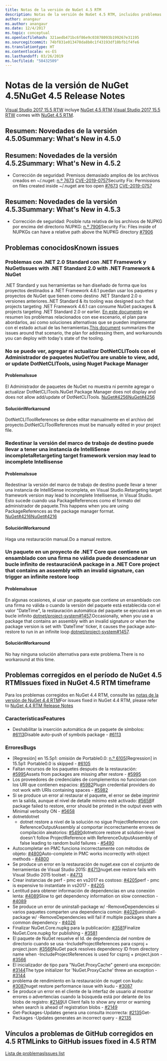 ```yaml
---
title: Notas de la versión de NuGet 4.5 RTM
description: Notas de la versión de NuGet 4.5 RTM, incluidos problemas conocidos, correcciones de errores, características agregadas y DCR.
author: anangaur
ms.author: anangaur
ms.date: 12/4/2017
ms.topic: conceptual
ms.openlocfilehash: 321aedb471bc6f86e9c03878093b199267e31195
ms.sourcegitcommit: 74bf831e013470da8b0c1f43193df10bfb1f4fe6
ms.translationtype: HT
ms.contentlocale: es-ES
ms.lasthandoff: 03/26/2019
ms.locfileid: "58432509"
---
```

# <a name="nuget-45-release-notes"></a><span data-ttu-id="0b1ee-103">Notas de la versión de NuGet 4.5</span><span class="sxs-lookup"><span data-stu-id="0b1ee-103">NuGet 4.5 Release Notes</span></span>

<span data-ttu-id="0b1ee-104">[Visual Studio 2017 15.5 RTW](https://www.visualstudio.com/news/releasenotes/vs2017-relnotes) incluye [NuGet 4.5 RTM](https://dist.nuget.org/win-x86-commandline/v4.5.0/nuget.exe).</span><span class="sxs-lookup"><span data-stu-id="0b1ee-104">[Visual Studio 2017 15.5 RTW](https://www.visualstudio.com/news/releasenotes/vs2017-relnotes) comes with [NuGet 4.5 RTM](https://dist.nuget.org/win-x86-commandline/v4.5.0/nuget.exe).</span></span>

## <a name="summary-whats-new-in-450"></a><span data-ttu-id="0b1ee-105">Resumen: Novedades de la versión 4.5.0</span><span class="sxs-lookup"><span data-stu-id="0b1ee-105">Summary: What's New in 4.5.0</span></span>

## <a name="summary-whats-new-in-452"></a><span data-ttu-id="0b1ee-106">Resumen: Novedades de la versión 4.5.2</span><span class="sxs-lookup"><span data-stu-id="0b1ee-106">Summary: What's New in 4.5.2</span></span>

* <span data-ttu-id="0b1ee-107">Corrección de seguridad: Premisos demasiado amplios de los archivos creados en ~/.nuget: [n.º 7673](https://github.com/NuGet/Home/issues/7673) [CVE-2019-0757](https://portal.msrc.microsoft.com/en-us/security-guidance/advisory/CVE-2019-0757)</span><span class="sxs-lookup"><span data-stu-id="0b1ee-107">Security Fix: Permissions on files created inside ~/.nuget are too open [#7673](https://github.com/NuGet/Home/issues/7673) [CVE-2019-0757](https://portal.msrc.microsoft.com/en-us/security-guidance/advisory/CVE-2019-0757)</span></span>

## <a name="summary-whats-new-in-453"></a><span data-ttu-id="0b1ee-108">Resumen: Novedades de la versión 4.5.3</span><span class="sxs-lookup"><span data-stu-id="0b1ee-108">Summary: What's New in 4.5.3</span></span>

* <span data-ttu-id="0b1ee-109">Corrección de seguridad: Posible ruta relativa de los archivos de NUPKG por encima del directorio NUPKG: [n.º 7906](https://github.com/NuGet/Home/issues/7906)</span><span class="sxs-lookup"><span data-stu-id="0b1ee-109">Security Fix: Files inside of NUPKGs can have a relative path above the NUPKG directory [#7906](https://github.com/NuGet/Home/issues/7906)</span></span>

## <a name="known-issues"></a><span data-ttu-id="0b1ee-110">Problemas conocidos</span><span class="sxs-lookup"><span data-stu-id="0b1ee-110">Known issues</span></span>

### <a name="issues-with-net-standard-20-with-net-framework--nuget"></a><span data-ttu-id="0b1ee-111">Problemas con .NET 2.0 Standard con .NET Framework y NuGet</span><span class="sxs-lookup"><span data-stu-id="0b1ee-111">Issues with .NET Standard 2.0 with .NET Framework & NuGet</span></span> 

<span data-ttu-id="0b1ee-112">.NET Standard y sus herramientas se han diseñado de forma que los proyectos destinados a .NET Framework 4.6.1 puedan usar los paquetes y proyectos de NuGet que tienen como destino .NET Standard 2.0 o versiones anteriores.</span><span class="sxs-lookup"><span data-stu-id="0b1ee-112">.NET Standard & its tooling was designed such that projects targeting .NET Framework 4.6.1 can consume NuGet packages & projects targeting .NET Standard 2.0 or earlier.</span></span> <span data-ttu-id="0b1ee-113">[En este documento](https://github.com/dotnet/standard/issues/481) se resumen los problemas relacionados con ese escenario, el plan para abordarlos, así como soluciones alternativas que se pueden implementar con el estado actual de las herramientas.</span><span class="sxs-lookup"><span data-stu-id="0b1ee-113">[This document](https://github.com/dotnet/standard/issues/481) summarizes the issues around that scenario, the plan for addressing them, and workarounds you can deploy with today's state of the tooling.</span></span>

### <a name="you-are-unable-to-view-add-or-update-dotnetclitools-using-nuget-package-manager"></a><span data-ttu-id="0b1ee-114">No se puede ver, agregar ni actualizar DotNetCLITools con el Administrador de paquetes NuGet</span><span class="sxs-lookup"><span data-stu-id="0b1ee-114">You are unable to view, add, or update DotNetCLITools, using Nuget Package Manager</span></span>

#### <a name="issue"></a><span data-ttu-id="0b1ee-115">Problema</span><span class="sxs-lookup"><span data-stu-id="0b1ee-115">Issue</span></span>

<span data-ttu-id="0b1ee-116">El Administrador de paquetes de NuGet no muestra ni permite agregar o actualizar DotNetCLITools.</span><span class="sxs-lookup"><span data-stu-id="0b1ee-116">NuGet Package Manager does not display and does not allow add/update of DotNetCLITools.</span></span> [<span data-ttu-id="0b1ee-117">NuGet#4256</span><span class="sxs-lookup"><span data-stu-id="0b1ee-117">NuGet#4256</span></span>](https://github.com/NuGet/Home/issues/4256)

#### <a name="workaround"></a><span data-ttu-id="0b1ee-118">Solución</span><span class="sxs-lookup"><span data-stu-id="0b1ee-118">Workaround</span></span>

<span data-ttu-id="0b1ee-119">DotNetCLIToolReferences se debe editar manualmente en el archivo del proyecto.</span><span class="sxs-lookup"><span data-stu-id="0b1ee-119">DotNetCLIToolReferences must be manually edited in your project file.</span></span>

### <a name="retargeting-target-framework-version-may-lead-to-incomplete-intellisense"></a><span data-ttu-id="0b1ee-120">Redestinar la versión del marco de trabajo de destino puede llevar a tener una instancia de IntelliSense incompleta</span><span class="sxs-lookup"><span data-stu-id="0b1ee-120">Retargeting target framework version may lead to incomplete Intellisense</span></span>

#### <a name="issue"></a><span data-ttu-id="0b1ee-121">Problema</span><span class="sxs-lookup"><span data-stu-id="0b1ee-121">Issue</span></span>

<span data-ttu-id="0b1ee-122">Redestinar la versión del marco de trabajo de destino puede llevar a tener una instancia de IntelliSense incompleta, en Visual Studio.</span><span class="sxs-lookup"><span data-stu-id="0b1ee-122">Retargeting target framework version may lead to incomplete Intellisense, in Visual Studio.</span></span> <span data-ttu-id="0b1ee-123">Esto sucede cuando usa PackageReferences como el formato del administrador de paquete.</span><span class="sxs-lookup"><span data-stu-id="0b1ee-123">This happens when you are using PackageReferences as the package manager format.</span></span> [<span data-ttu-id="0b1ee-124">NuGet#4216</span><span class="sxs-lookup"><span data-stu-id="0b1ee-124">NuGet#4216</span></span>](https://github.com/NuGet/Home/issues/4216)

#### <a name="workaround"></a><span data-ttu-id="0b1ee-125">Solución</span><span class="sxs-lookup"><span data-stu-id="0b1ee-125">Workaround</span></span>

<span data-ttu-id="0b1ee-126">Haga una restauración manual.</span><span class="sxs-lookup"><span data-stu-id="0b1ee-126">Do a manual restore.</span></span>

### <a name="a-package-in-a-net-core-project-that-contains-an-assembly-with-an-invalid-signature-can-trigger-an-infinite-restore-loop"></a><span data-ttu-id="0b1ee-127">Un paquete en un proyecto de .NET Core que contiene un ensamblado con una firma no válida puede desencadenar un bucle infinito de restauración</span><span class="sxs-lookup"><span data-stu-id="0b1ee-127">A package in a .NET Core project that contains an assembly with an invalid signature, can trigger an infinite restore loop</span></span>

#### <a name="issue"></a><span data-ttu-id="0b1ee-128">Problema</span><span class="sxs-lookup"><span data-stu-id="0b1ee-128">Issue</span></span>

<span data-ttu-id="0b1ee-129">En algunas ocasiones, al usar un paquete que contiene un ensamblado con una firma no válida o cuando la versión del paquete está establecida con el valor "DateTime", la restauración automática del paquete se ejecutará en un bucle infinito [dotnet/project-system#1457](https://github.com/dotnet/project-system/issues/1457).</span><span class="sxs-lookup"><span data-stu-id="0b1ee-129">Occasionally, when you use a package that contains an assembly with an invalid signature or when the package version is set with 'DateTime' ticker, it causes the package auto-restore to run in an infinite loop [dotnet/project-system#1457](https://github.com/dotnet/project-system/issues/1457).</span></span>

#### <a name="workaround"></a><span data-ttu-id="0b1ee-130">Solución</span><span class="sxs-lookup"><span data-stu-id="0b1ee-130">Workaround</span></span>

<span data-ttu-id="0b1ee-131">No hay ninguna solución alternativa para este problema.</span><span class="sxs-lookup"><span data-stu-id="0b1ee-131">There is no workaround at this time.</span></span>

## <a name="issues-fixed-in-nuget-45-rtm-timeframe"></a><span data-ttu-id="0b1ee-132">Problemas corregidos en el período de NuGet 4.5 RTM</span><span class="sxs-lookup"><span data-stu-id="0b1ee-132">Issues fixed in NuGet 4.5 RTM timeframe</span></span>

<span data-ttu-id="0b1ee-133">Para los problemas corregidos en NuGet 4.4 RTM, consulte las [notas de la versión de NuGet 4.4 RTM](../release-notes/nuget-4.4-RTM.md)</span><span class="sxs-lookup"><span data-stu-id="0b1ee-133">For issues fixed in NuGet 4.4 RTM, please refer to [NuGet 4.4 RTM Release Notes](../release-notes/nuget-4.4-RTM.md)</span></span> 

### <a name="features"></a><span data-ttu-id="0b1ee-134">Características</span><span class="sxs-lookup"><span data-stu-id="0b1ee-134">Features</span></span>

- <span data-ttu-id="0b1ee-135">Deshabilitar la inserción automática de un paquete de símbolos: [#6113](https://github.com/NuGet/Home/issues/6113)</span><span class="sxs-lookup"><span data-stu-id="0b1ee-135">Disable auto-push of symbols package - [#6113](https://github.com/NuGet/Home/issues/6113)</span></span>

### <a name="bugs"></a><span data-ttu-id="0b1ee-136">Errores</span><span class="sxs-lookup"><span data-stu-id="0b1ee-136">Bugs</span></span>

- <span data-ttu-id="0b1ee-137">[Regresión] en 15.5p1: omisión de Portable0.0: [n.º 6105](https://github.com/NuGet/Home/issues/6105)</span><span class="sxs-lookup"><span data-stu-id="0b1ee-137">[Regression] in 15.5p1: Portable0.0 is skipped - [#6105](https://github.com/NuGet/Home/issues/6105)</span></span>
- <span data-ttu-id="0b1ee-138">Faltan recursos de los paquetes después de la restauración: [#5995](https://github.com/NuGet/Home/issues/5995)</span><span class="sxs-lookup"><span data-stu-id="0b1ee-138">Assets from packages are missing after restore - [#5995](https://github.com/NuGet/Home/issues/5995)</span></span>
- <span data-ttu-id="0b1ee-139">Los proveedores de credenciales de complementos no funcionan con los URI que contienen espacios: [#5982](https://github.com/NuGet/Home/issues/5982)</span><span class="sxs-lookup"><span data-stu-id="0b1ee-139">Plugin credential providers do not work with URIs containing spaces - [#5982](https://github.com/NuGet/Home/issues/5982)</span></span>
- <span data-ttu-id="0b1ee-140">Si se produce un error al restaurar el paquete, el error se debe imprimir en la salida, aunque el nivel de detalle mínimo esté activado: [#5658](https://github.com/NuGet/Home/issues/5658)</span><span class="sxs-lookup"><span data-stu-id="0b1ee-140">If package failed to restore, error should be printed in the output even with Minimal verbosity ON - [#5658](https://github.com/NuGet/Home/issues/5658)</span></span>
- <span data-ttu-id="0b1ee-141">dotnet</span><span class="sxs-lookup"><span data-stu-id="0b1ee-141">dotnet</span></span>
  - <span data-ttu-id="0b1ee-142">dotnet restore a nivel de la solución no sigue ProjectReference con ReferenceOutputAssembly al comportar incorrectamente errores de compilación aleatorios: [#5490](https://github.com/NuGet/Home/issues/5490)</span><span class="sxs-lookup"><span data-stu-id="0b1ee-142">dotnetcore restore at solution-level doesn't follow ProjectReference with ReferenceOutputAssembly of false leading to random build failures - [#5490](https://github.com/NuGet/Home/issues/5490)</span></span>
- <span data-ttu-id="0b1ee-143">Autocompletar en PMC funciona incorrectamente con métodos de objeto: [#4800](https://github.com/NuGet/Home/issues/4800)</span><span class="sxs-lookup"><span data-stu-id="0b1ee-143">Auto-complete in PMC works incorrectly with object methods - [#4800](https://github.com/NuGet/Home/issues/4800)</span></span>
- <span data-ttu-id="0b1ee-144">Se produce un error en la restauración de nuget.exe con el conjunto de herramientas de Visual Studio 2015: [#4713](https://github.com/NuGet/Home/issues/4713)</span><span class="sxs-lookup"><span data-stu-id="0b1ee-144">nuget.exe restore fails with Visual Studio 2015 toolset - [#4713](https://github.com/NuGet/Home/issues/4713)</span></span>
- <span data-ttu-id="0b1ee-145">Crear instancias de perf - pmc en vs2017 es costoso: [#4205](https://github.com/NuGet/Home/issues/4205)</span><span class="sxs-lookup"><span data-stu-id="0b1ee-145">perf - pmc is expensive to instantiate in vs2017 - [#4205](https://github.com/NuGet/Home/issues/4205)</span></span>
- <span data-ttu-id="0b1ee-146">Lentitud para obtener información de dependencias en una conexión lenta: [#4089](https://github.com/NuGet/Home/issues/4089)</span><span class="sxs-lookup"><span data-stu-id="0b1ee-146">Slow to get dependency information on slow connection - [#4089](https://github.com/NuGet/Home/issues/4089)</span></span>
- <span data-ttu-id="0b1ee-147">Se produce un error de uninstall-package w/ -RemoveDependencies si varios paquetes comparten una dependencia común: [#4026](https://github.com/NuGet/Home/issues/4026)</span><span class="sxs-lookup"><span data-stu-id="0b1ee-147">uninstall-package w/ -RemoveDependencies will fail if multiple packages share a common dependency - [#4026](https://github.com/NuGet/Home/issues/4026)</span></span>
- <span data-ttu-id="0b1ee-148">Finalizar NuGet.Core.nupkg para la publicación: [#3581](https://github.com/NuGet/Home/issues/3581)</span><span class="sxs-lookup"><span data-stu-id="0b1ee-148">Finalize NuGet.Core.nupkg for publishing - [#3581](https://github.com/NuGet/Home/issues/3581)</span></span>
- <span data-ttu-id="0b1ee-149">El paquete de NuGet resuelve el Id. de dependencia del nombre de directorio cuando se usa -IncludeProjectReferences para csproj + project.json: [#3566](https://github.com/NuGet/Home/issues/3566)</span><span class="sxs-lookup"><span data-stu-id="0b1ee-149">NuGet pack resolves dependency ID from directory name when -IncludeProjectReferences is used for csproj + project.json - [#3566](https://github.com/NuGet/Home/issues/3566)</span></span>
- <span data-ttu-id="0b1ee-150">El inicializador de tipo para "NuGet.ProxyCache" generó una excepción: [#3144](https://github.com/NuGet/Home/issues/3144)</span><span class="sxs-lookup"><span data-stu-id="0b1ee-150">The type initializer for 'NuGet.ProxyCache' threw an exception - [#3144](https://github.com/NuGet/Home/issues/3144)</span></span>
- <span data-ttu-id="0b1ee-151">problema de rendimiento en la restauración de nuget con kudu: [#3087](https://github.com/NuGet/Home/issues/3087)</span><span class="sxs-lookup"><span data-stu-id="0b1ee-151">nuget restore performance issue with kudu - [#3087](https://github.com/NuGet/Home/issues/3087)</span></span>
- <span data-ttu-id="0b1ee-152">Se produce un error en el cliente de la interfaz de usuario al mostrar errores o advertencias cuando la búsqueda está por delante de los blobs de registro: [#2149](https://github.com/NuGet/Home/issues/2149)</span><span class="sxs-lookup"><span data-stu-id="0b1ee-152">UI Client fails to show any error or warning when search is ahead of registration blobs - [#2149](https://github.com/NuGet/Home/issues/2149)</span></span>
- <span data-ttu-id="0b1ee-153">Get-Packages-Updates genera una consulta incorrecta: [#2135](https://github.com/NuGet/Home/issues/2135)</span><span class="sxs-lookup"><span data-stu-id="0b1ee-153">Get-Packages -Updates generates an incorrect query - [#2135](https://github.com/NuGet/Home/issues/2135)</span></span>

## <a name="links-to-github-issues-fixed-in-45-rtm"></a><span data-ttu-id="0b1ee-154">Vínculos a problemas de GitHub corregidos en 4.5 RTM</span><span class="sxs-lookup"><span data-stu-id="0b1ee-154">Links to GitHub issues fixed in 4.5 RTM</span></span>

[<span data-ttu-id="0b1ee-155">Lista de problemas</span><span class="sxs-lookup"><span data-stu-id="0b1ee-155">Issues list</span></span>](https://github.com/NuGet/Home/issues?q=is%3Aissue+milestone%3A4.5+is%3Aclosed)
